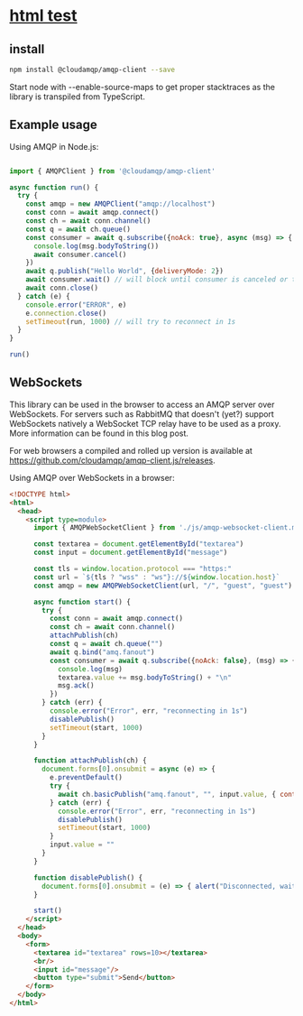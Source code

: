 # **[html test](https://cloudamqp.github.io/amqp-client.js/)**

## install

```bash
npm install @cloudamqp/amqp-client --save
```

Start node with --enable-source-maps to get proper stacktraces as the library is transpiled from TypeScript.

## Example usage

Using AMQP in Node.js:

```javascript

import { AMQPClient } from '@cloudamqp/amqp-client'

async function run() {
  try {
    const amqp = new AMQPClient("amqp://localhost")
    const conn = await amqp.connect()
    const ch = await conn.channel()
    const q = await ch.queue()
    const consumer = await q.subscribe({noAck: true}, async (msg) => {
      console.log(msg.bodyToString())
      await consumer.cancel()
    })
    await q.publish("Hello World", {deliveryMode: 2})
    await consumer.wait() // will block until consumer is canceled or throw an error if server closed channel/connection
    await conn.close()
  } catch (e) {
    console.error("ERROR", e)
    e.connection.close()
    setTimeout(run, 1000) // will try to reconnect in 1s
  }
}

run()
```

## WebSockets

This library can be used in the browser to access an AMQP server over WebSockets. For servers such as RabbitMQ that doesn't (yet?) support WebSockets natively a WebSocket TCP relay have to be used as a proxy. More information can be found in this blog post.

For web browsers a compiled and rolled up version is available at <https://github.com/cloudamqp/amqp-client.js/releases>.

Using AMQP over WebSockets in a browser:

```html
<!DOCTYPE html>
<html>
  <head>
    <script type=module>
      import { AMQPWebSocketClient } from './js/amqp-websocket-client.mjs'

      const textarea = document.getElementById("textarea")
      const input = document.getElementById("message")

      const tls = window.location.protocol === "https:"
      const url = `${tls ? "wss" : "ws"}://${window.location.host}`
      const amqp = new AMQPWebSocketClient(url, "/", "guest", "guest")

      async function start() {
        try {
          const conn = await amqp.connect()
          const ch = await conn.channel()
          attachPublish(ch)
          const q = await ch.queue("")
          await q.bind("amq.fanout")
          const consumer = await q.subscribe({noAck: false}, (msg) => {
            console.log(msg)
            textarea.value += msg.bodyToString() + "\n"
            msg.ack()
          })
        } catch (err) {
          console.error("Error", err, "reconnecting in 1s")
          disablePublish()
          setTimeout(start, 1000)
        }
      }

      function attachPublish(ch) {
        document.forms[0].onsubmit = async (e) => {
          e.preventDefault()
          try {
            await ch.basicPublish("amq.fanout", "", input.value, { contentType: "text/plain" })
          } catch (err) {
            console.error("Error", err, "reconnecting in 1s")
            disablePublish()
            setTimeout(start, 1000)
          }
          input.value = ""
        }
      }

      function disablePublish() {
        document.forms[0].onsubmit = (e) => { alert("Disconnected, waiting to be reconnected") }
      }

      start()
    </script>
  </head>
  <body>
    <form>
      <textarea id="textarea" rows=10></textarea>
      <br/>
      <input id="message"/>
      <button type="submit">Send</button>
    </form>
  </body>
</html>
```
